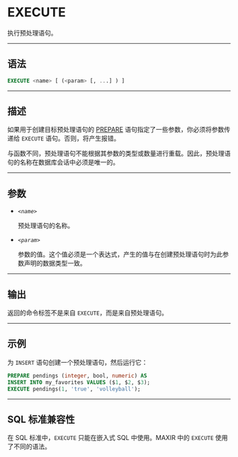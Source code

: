 EXECUTE
=====

执行预处理语句。


---

语法
--------

```sql
EXECUTE <name> [ (<param> [, ...] ) ]
```

---

描述
--------

如果用于创建目标预处理语句的 [PREPARE](/maxir/Reference_Manual/sql-commands/prepare.md) 语句指定了一些参数，你必须将参数传递给 `EXECUTE` 语句。否则，将产生报错。

与函数不同，预处理语句不能根据其参数的类型或数量进行重载。因此，预处理语句的名称在数据库会话中必须是唯一的。


---

参数
----------

- *`<name>`*

    预处理语句的名称。

- *`<param>`*

    参数的值。这个值必须是一个表达式，产生的值与在创建预处理语句时为此参数声明的数据类型一致。


---


输出
----------
返回的命令标签不是来自 `EXECUTE`，而是来自预处理语句。


---

示例
----------

为 `INSERT` 语句创建一个预处理语句，然后运行它：

```sql
PREPARE pendings (integer, bool, numeric) AS 
INSERT INTO my_favorites VALUES ($1, $2, $3);
EXECUTE pendings(1, 'true', 'volleyball');
```


---

SQL 标准兼容性
-------------

在 SQL 标准中，`EXECUTE` 只能在嵌入式 SQL 中使用。MAXIR 中的 `EXECUTE` 使用了不同的语法。
